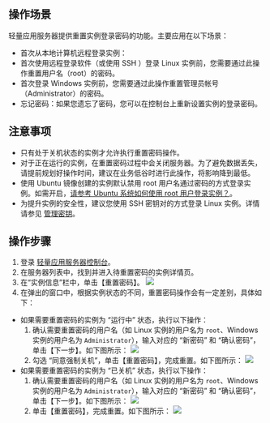 ## 操作场景

轻量应用服务器提供重置实例登录密码的功能。主要应用在以下场景：
- 首次从本地计算机远程登录实例：
 - 首次使用远程登录软件（或使用 SSH ）登录 Linux 实例前，您需要通过此操作重置用户名（root）的密码。
 - 首次登录 Windows 实例前，您需要通过此操作重置管理员帐号（Administrator）的密码。
- 忘记密码：如果您遗忘了密码，您可以在控制台上重新设置实例的登录密码。

## 注意事项
- 只有处于关机状态的实例才允许执行重置密码操作。
- 对于正在运行的实例，在重置密码过程中会关闭服务器。为了避免数据丢失，请提前规划好操作时间，建议在业务低谷时进行此操作，将影响降到最低。
- 使用 Ubuntu 镜像创建的实例默认禁用 root 用户名通过密码的方式登录实例。如需开启，[请参考 Ubuntu 系统如何使用 root 用户登录实例？](https://cloud.tencent.com/document/product/1207/44569#ubuntu-.E7.B3.BB.E7.BB.9F.E5.A6.82.E4.BD.95.E4.BD.BF.E7.94.A8-root-.E7.94.A8.E6.88.B7.E7.99.BB.E5.BD.95.E5.AE.9E.E4.BE.8B.EF.BC.9F)。
- 为提升实例的安全性，建议您使用 SSH 密钥对的方式登录 Linux 实例。详情请参见 [管理密钥](https://cloud.tencent.com/document/product/1207/44573)。
 
## 操作步骤

1. 登录 [轻量应用服务器控制台](https://console.cloud.tencent.com/lighthouse/instance/index)。
2. 在服务器列表中，找到并进入待重置密码的实例详情页。
3. 在“实例信息”栏中，单击【重置密码】。
![](https://main.qcloudimg.com/raw/4c8a65aad6043759037f68bd299a3db9.png)
4. 在弹出的窗口中，根据实例状态的不同，重置密码操作会有一定差别，具体如下：
 - 如果需要重置密码的实例为 “运行中” 状态，执行以下操作：
    1. 确认需要重置密码的用户名（如 Linux 实例的用户名为 `root`、Windows 实例的用户名为 `Administrator`），输入对应的 “新密码” 和 “确认密码”，单击【下一步】。如下图所示：
    ![](https://main.qcloudimg.com/raw/c2c55b2f2cd11119b0f7a4e7f6b258f9.png)
    2. 勾选 “同意强制关机”，单击【重置密码】，完成重置。如下图所示：
     ![](https://main.qcloudimg.com/raw/3c231691a403eae15d3ed1edd389b4f4.png)
 - 如果需要重置密码的实例为 “已关机” 状态，执行以下操作：
    1. 确认需要重置密码的用户名（如 Linux 实例的用户名为 `root`、Windows 实例的用户名为 `Administrator`），输入对应的 “新密码” 和 “确认密码”，单击【下一步】。如下图所示：
	  ![](https://main.qcloudimg.com/raw/f0a9390354e10bad6d7f1341c4fb390b.png)
    2. 单击【重置密码】，完成重置。如下图所示：
	  ![](https://main.qcloudimg.com/raw/0af4b5447496d548852caa81c9fd53d7.png)

